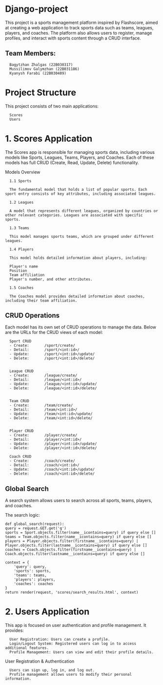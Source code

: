 # Django-project
This project is a sports management platform inspired by Flashscore, aimed at creating a web application to track sports data such as teams, leagues, players, and coaches. The platform also allows users to register, manage profiles, and interact with sports content through a CRUD interface.

## Team Members:

      Bagytzhan Zhalgas (22B030317)
      Mussilimov Galymzhan (22B031186)
      Kyanysh Farabi (22B030489)
      
# Project Structure

This project consists of two main applications:

      Scores
      Users

# 1. Scores Application

The Scores app is responsible for managing sports data, including various models like Sports, Leagues, Teams, Players, and Coaches. Each of these models has full CRUD (Create, Read, Update, Delete) functionality.

Models Overview

      1.1 Sports
      
      The fundamental model that holds a list of popular sports. Each sport entry consists of key attributes, including associated leagues.
      
      1.2 Leagues
      
      A model that represents different leagues, organized by countries or other relevant categories. Leagues are associated with specific sports.
      
      1.3 Teams
      
      This model manages sports teams, which are grouped under different leagues.
      
      1.4 Players
      
      This model holds detailed information about players, including:
      
      Player's name
      Position
      Team affiliation
      Player's number, and other attributes.
      
      1.5 Coaches
      
      The Coaches model provides detailed information about coaches, including their team affiliation.

## CRUD Operations

Each model has its own set of CRUD operations to manage the data. Below are the URLs for the CRUD views of each model:

      Sport CRUD
      - Create:       /sport/create/
      - Detail:       /sport/<int:id>/
      - Update:       /sport/<int:id>/update/
      - Delete:       /sport/<int:id>/delete/


      League CRUD
      - Create:       /league/create/
      - Detail:       /league/<int:id>/
      - Update:       /league/<int:id>/update/
      - Delete:       /league/<int:id>/delete/


      Team CRUD
      - Create:       /team/create/
      - Detail:       /team/<int:id>/
      - Update:       /team/<int:id>/update/
      - Delete:       /team/<int:id>/delete/


      Player CRUD
      - Create:       /player/create/
      - Detail:       /player/<int:id>/
      - Update:       /player/<int:id>/update/
      - Delete:       /player/<int:id>/delete/

      Coach CRUD
      - Create:       /coach/create/
      - Detail:       /coach/<int:id>/
      - Update:       /coach/<int:id>/update/
      - Delete:       /coach/<int:id>/delete/



## Global Search

A search system allows users to search across all sports, teams, players, and coaches.

The search logic:

    def global_search(request):
    query = request.GET.get('q')
    sports = Sport.objects.filter(name__icontains=query) if query else []
    teams = Team.objects.filter(name__icontains=query) if query else []
    players = Player.objects.filter(firstname__icontains=query) | Player.objects.filter(lastname__icontains=query) if query else []
    coaches = Coach.objects.filter(firstname__icontains=query) | Coach.objects.filter(lastname__icontains=query) if query else []

    context = {
        'query': query,
        'sports': sports,
        'teams': teams,
        'players': players,
        'coaches': coaches
    }
    return render(request, 'scores/search_results.html', context)

# 2. Users Application

This app is focused on user authentication and profile management. It provides:

      User Registration: Users can create a profile.
      Login/Logout System: Registered users can log in to access additional features.
      Profile Management: Users can view and edit their profile details.
      
User Registration & Authentication

      Users can sign up, log in, and log out.
      Profile management allows users to modify their personal information.
